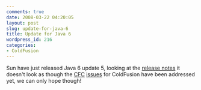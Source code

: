 ```yaml
---
comments: true
date: 2008-03-22 04:20:05
layout: post
slug: update-for-java-6
title: Update for Java 6
wordpress_id: 216
categories:
- ColdFusion
---
```


Sun have just released Java 6 update 5, looking at the [release notes](http://java.sun.com/javase/6/webnotes/ReleaseNotes.html#160_05) it doesn't look as though the [CFC](http://www.compoundtheory.com/?action=displayPost&ID=270) [issues](http://corfield.org/blog/index.cfm/do/blog.entry/entry/Java_6_and_ColdFusion_8) for ColdFusion have been addressed yet, we can only hope though!
